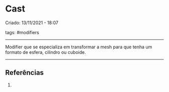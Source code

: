 # Cast
Criado: 13/11/2021 - 18:07

tags: #modifiers

---

Modifier que se especializa em transformar a mesh para que tenha um formato de esfera, cilindro ou cuboide.

---
## Referências
1.